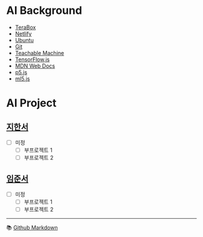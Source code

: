 # AI Background
- [TeraBox](https://www.terabox.com/)
- [Netlify](https://www.netlify.com/)
- [Ubuntu](./background/ubuntu.md)
- [Git](./background/git.md)
- [Teachable Machine](https://teachablemachine.withgoogle.com/)
- [TensorFlow.js](https://www.tensorflow.org/js/)
- [MDN Web Docs](https://developer.mozilla.org/ko/)
- [p5.js](https://p5js.org/)
- [ml5.js](https://ml5js.org/)


# AI Project
## [지한서](./han-seo/project.md) 
- [ ] 미정  
  - [ ] 부프로젝트 1
  - [ ] 부프로젝트 2

## [임준서](./joon-seo/project.md)
- [ ] 미정  
  - [ ] 부프로젝트 1
  - [ ] 부프로젝트 2

---

:books: [Github Markdown](https://docs.github.com/en/get-started/writing-on-github/getting-started-with-writing-and-formatting-on-github/basic-writing-and-formatting-syntax)
